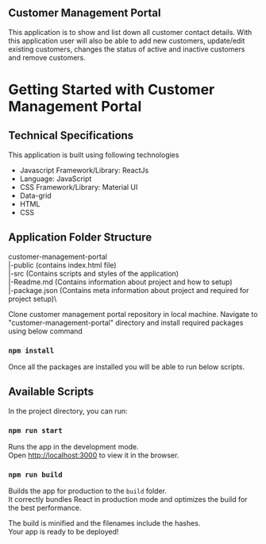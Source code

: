 ## Customer Management Portal

This application is to show and list down all customer contact details.
With this application user will also be able to add new customers, update/edit existing customers, changes the status of active and inactive customers and remove customers.


# Getting Started with Customer Management Portal

## Technical Specifications

This application is built using following technologies
- Javascript Framework/Library: ReactJs
- Language: JavaScript
- CSS Framework/Library: Material UI
- Data-grid
- HTML
- CSS

## Application Folder Structure

customer-management-portal\
|-public (contains index.html file)\
|-src (Contains scripts and styles of the application)\
|-Readme.md (Contains information about project and how to setup)\
|-package.json (Contains meta information about project and required for project setup)\


Clone customer management portal repository in local machine. Navigate to "customer-management-portal" directory and install required packages using below command

### `npm install`

Once all the packages are installed you will be able to run below scripts.

## Available Scripts

In the project directory, you can run:

### `npm run start`

Runs the app in the development mode.\
Open [http://localhost:3000](http://localhost:3000) to view it in the browser.


### `npm run build`

Builds the app for production to the `build` folder.\
It correctly bundles React in production mode and optimizes the build for the best performance.

The build is minified and the filenames include the hashes.\
Your app is ready to be deployed!

